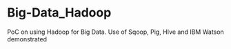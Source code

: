# Big-Data_Hadoop
PoC on using Hadoop for Big Data. Use of Sqoop, Pig, HIve and IBM Watson demonstrated
